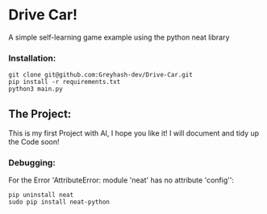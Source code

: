 # Drive Car!
A simple self-learning game example using the python neat library
### Installation:
```
git clone git@github.com:Greyhash-dev/Drive-Car.git
pip install -r requirements.txt
python3 main.py
```

## The Project:
This is my first Project with AI, I hope you like it!
I will document and tidy up the Code soon!

### Debugging:
For the Error 'AttributeError: module 'neat' has no attribute 'config'':
```
pip uninstall neat
sudo pip install neat-python 
```

